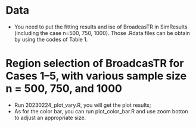 # Data
- You need to put the fitting results and ise of BroadcasTR in SimResults (including the case n=500, 750, 1000). Those .Rdata files can be obtain by using the codes of Table 1. 


# Region selection of BroadcasTR for Cases 1–5, with various sample size n = 500, 750, and 1000 
- Run 20230224_plot_vary.R, you will get the plot results;
- As for the color bar, you can run plot_color_bar.R and use zoom botton to adjust an appropriate size.



 


